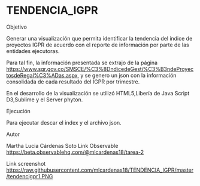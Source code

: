 # TENDENCIA_IGPR
Objetivo

Generar una visualización que permita identificar la tendencia del índice de proyectos IGPR de acuerdo con el reporte de información por parte de las entidades ejecutoras.

Para tal fin, la información presentada se extrajo de la página https://www.sgr.gov.co/SMSCE/%C3%8DndicedeGesti%C3%B3ndeProyectosdeRegal%C3%ADas.aspx, y se genero un json con la información consolidada de cada resultado del IGPR por trimestre.

En el desarrollo de la visualización se utilizó HTML5,Libería de Java Script D3,Sublime y el Server phyton.


Ejecución

Para ejecutar descar el index y el archivo json.

Autor

Martha Lucia Cárdenas Soto Link Observable https://beta.observablehq.com/@mlcardenas18/tarea-2

Link screenshot https://raw.githubusercontent.com/mlcardenas18/TENDENCIA_IGPR/master/tendencigpr1.PNG

